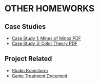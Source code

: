 # OTHER HOMEWORKS
## Case Studies
* [Case Study 1: Mines of Minos PDF](https://github.com/junimo-farmer/frm3-IT265-002/blob/main/docs/homework/frm3_IT265-002-S2025_case-study-1-atari_02-06-2025_12-05-21.pdf)
* [Case Study 3: Color Theory PDF](https://github.com/junimo-farmer/frm3-IT265-002/blob/main/docs/homework/frm3_IT265-002-S2025_it265-case-study-color-theory_02-23-2025_15-02-40.pdf)
## Project Related
* [Studio Brainstorm](https://junimo-farmer.github.io/frm3-IT265-002/homework/studio-brainstorm)
* [Game Treatment Document](https://junimo-farmer.github.io/frm3-IT265-002/homework/treatment)
